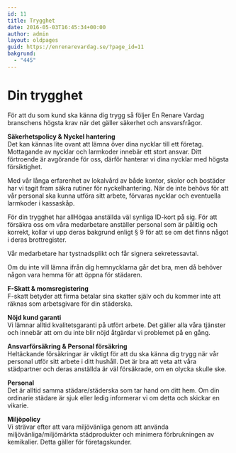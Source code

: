 ```yaml
---
id: 11
title: Trygghet
date: 2016-05-03T16:45:34+00:00
author: admin
layout: oldpages
guid: https://enrenarevardag.se/?page_id=11
bakgrund:
  - "445"
---
```

# Din trygghet

För att du som kund ska känna dig trygg så följer En Renare Vardag branschens högsta krav när det gäller säkerhet och ansvarsfrågor.

<strong class="arrow">Säkerhetspolicy & Nyckel hantering</strong>  
Det kan kännas lite ovant att lämna över dina nycklar till ett företag. Mottagande av nycklar och larmkoder innebär ett stort ansvar. Ditt förtroende är avgörande för oss, därför hanterar vi dina nycklar med högsta försiktighet.

Med vår långa erfarenhet av lokalvård av både kontor, skolor och bostäder har vi tagit fram säkra rutiner för nyckelhantering. När de inte behövs för att vår personal ska kunna utföra sitt arbete, förvaras nycklar och eventuella larmkoder i kassaskåp.

För din trygghet har all<span data-offset-key="4pmu3-0-0">Höga</span>a anställda väl synliga ID-kort på sig. För att försäkra oss om våra medarbetare anställer personal som är pålitlig och korrekt, kollar vi upp deras bakgrund enligt § 9 för att se om det finns något i deras brottregister.

Vår medarbetare har tystnadsplikt och får signera sekretessavtal.

Om du inte vill lämna ifrån dig hemnycklarna går det bra, men då behöver någon vara hemma för att öppna för städaren.

<strong class="arrow">F-Skatt & momsregistering</strong>  
F-skatt betyder att firma betalar sina skatter själv och du kommer inte att räknas som arbetsgivare för din städerska.

<strong class="arrow">Nöjd kund garanti</strong>  
Vi lämnar alltid kvalitetsgaranti på utfört arbete. Det gäller alla våra tjänster och innebär att om du inte blir nöjd åtgärdar vi problemet på en gång.

<strong class="arrow">Ansvarförsäkring & Personal försäkring</strong>  
Heltäckande försäkringar är viktigt för att du ska känna dig trygg när vår personal utför sitt arbete i ditt hushåll. Det är bra att veta att våra städpartner och deras anställda är väl försäkrade, om en olycka skulle ske.

<strong class="arrow">Personal</strong>  
Det är alltid samma städare/städerska som tar hand om ditt hem. Om din ordinarie städare är sjuk eller ledig informerar vi om detta och skickar en vikarie.

<strong class="arrow">Miljöpolicy</strong>  
Vi strävar efter att vara miljövänliga genom att använda miljövänliga/miljömärkta städprodukter och minimera förbrukningen av kemikalier. Detta gäller för företagskunder.